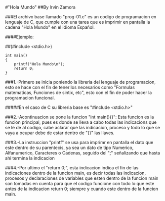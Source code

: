 #"Hola Mundo"
##By Irvin Zamora

###El archivo base llamado "prog-01.c" es un codigo de programacion en lenguaje de C, que cumple con una tarea que es imprimir en pantalla la cadena "Hola Mundo" en el idioma Español.

####Ejemplo:

##(#include <stdio.h>)

    int main()
    {
        printf("Hola Mundo\n");
        return 0;
    }

###1.-Primero se inicia poniendo la libreria del lenguaje de programacion, esto se hace con el fin de tener los necesarios como "Formulas matematicas, Funciones de sintix, etc", esto con el fin de poder hacer la programacion funcional.

#####En el caso de C su libreria base es "#include <stdio.h>"

###2.-Acontinuacion se pone la funcion "int main(){}": Esta funcion es la funcion principal, pues es donde se lleva a cabo todas las indicacions que se le de al codigo, cabe aclarar que las indicacion, proceso y todo lo que se vaya a ocupar debe de estar dentro de "{}" las llaves.

###3.-La instruccion "printf" se usa para imprimr en pantalla el dato que este dentro de su parentecis, ya sea un dato de tipo Numerico, Alfanumerico, Caracteres o Cadenas, seguido del ";" señalizando que hasta ahi termina la indicacion

###4.-Por ultimo el "return 0;", esta indicacion indica el fin de las indicaciones dentro de la funcion main, es decir todas las indicacion, procesos y declaraciones de variables que esten dentro de la funcion main son tomadas en cuenta para que el codigo funcione con todo lo que este antes de la indicacion return 0; siempre y cuando este dentro de la funcion main.